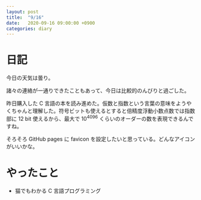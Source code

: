 ```yaml
---
layout: post
title:  "9/16"
date:   2020-09-16 09:00:00 +0900
categories: diary
---
```

# 日記

今日の天気は曇り。

諸々の連絡が一通りできたこともあって、今日は比較的のんびりと過ごした。

昨日購入した C 言語の本を読み進めた。仮数と指数という言葉の意味をようやくちゃんと理解した。符号ビットも使えるとすると倍精度浮動小数点数では指数部に 12 bit 使えるから、最大で $10^{4096}$ くらいのオーダーの数を表現できるんですね。

そろそろ GitHub pages に favicon を設定したいと思っている。どんなアイコンがいいかな。

# やったこと

- 猫でもわかる C 言語プログラミング

<script type="text/x-mathjax-config">MathJax.Hub.Config({tex2jax: {inlineMath: [['$','$'], ['\\(','\\)']], processEscapes: true},});</script>
<script async src="https://cdnjs.cloudflare.com/ajax/libs/mathjax/2.7.6/MathJax.js?config=TeX-AMS_CHTML"></script>